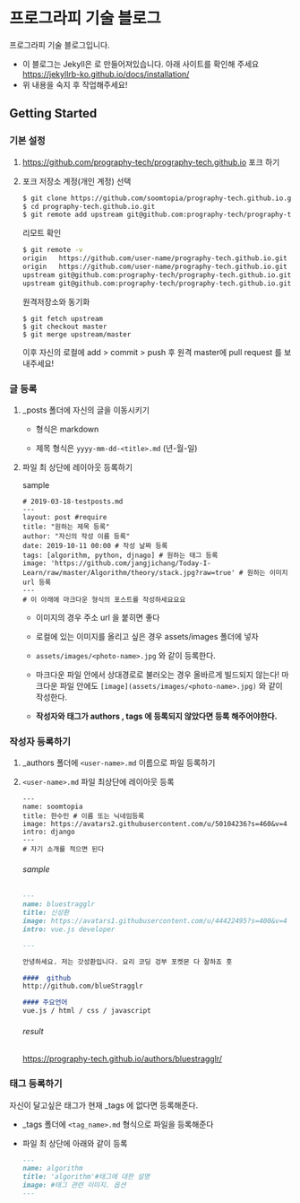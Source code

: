 # 프로그라피 기술 블로그

프로그라피 기술 블로그입니다. 

- 이 블로그는 Jekyll은 로 만들어져있습니다. 아래 사이트를 확인해 주세요
    https://jekyllrb-ko.github.io/docs/installation/
- 위 내용을 숙지 후 작업해주세요! 

## Getting Started

### 기본 설정 


1. https://github.com/prography-tech/prography-tech.github.io 포크 하기

2. 포크 저장소 계정(개인 계정) 선택

   ```bash
   $ git clone https://github.com/soomtopia/prography-tech.github.io.git
   $ cd prography-tech.github.io.git
   $ git remote add upstream git@github.com:prography-tech/prography-tech.github.io.git # 원격 저장소 등록
   ```

   리모트 확인

   ```bash
   $ git remote -v
   origin	https://github.com/user-name/prography-tech.github.io.git (fetch)
   origin	https://github.com/user-name/prography-tech.github.io.git (push)
   upstream	git@github.com:prography-tech/prography-tech.github.io.git (fetch)
   upstream	git@github.com:prography-tech/prography-tech.github.io.git(push)
   ```

   원격저장소와 동기화 
   
   ```
   $ git fetch upstream
   $ git checkout master
   $ git merge upstream/master
   ```

    이후 자신의 로컬에 add > commit > push 후 원격 master에 pull request 를 보내주세요! 


### 글 등록

1. _posts 폴더에 자신의 글을 이동시키기 

    - 형식은 markdown 

    - 제목 형식은  `yyyy-mm-dd-<title>.md`  (년-월-일)

2. 파일 최 상단에 레이아웃 등록하기

    sample

    ```
    # 2019-03-18-testposts.md
    ---
    layout: post #require
    title: "원하는 제목 등록"
    author: "자신의 작성 이름 등록"
    date: 2019-10-11 00:00 # 작성 날짜 등록 
    tags: [algorithm, python, djnago] # 원하는 태그 등록 
    image: 'https://github.com/jangjichang/Today-I-Learn/raw/master/Algorithm/theory/stack.jpg?raw=true' # 원하는 이미지 url 등록 
    ---
    # 이 아래에 마크다운 형식의 포스트를 작성하세요요요
    ```


    - 이미지의 경우 주소 url 을 붙히면 좋다
    - 로컬에 있는 이미지를 올리고 싶은 경우 assets/images 폴더에 넣자
    -  `assets/images/<photo-name>.jpg` 와 같이 등록한다. 
    -  마크다운 파일 안에서 상대경로로 불러오는 경우 올바르게 빌드되지 않는다! 마크다운 파일 안에도 `[image](assets/images/<photo-name>.jpg)` 와 같이 작성한다. 

    - __작성자와 태그가 authors , tags 에 등록되지 않았다면 등록 해주어야한다.__



### 작성자 등록하기

1. _authors 폴더에 `<user-name>.md` 이름으로 파일 등록하기

2. `<user-name>.md` 파일 최상단에 레이아웃 등록

   ```
   ---
   name: soomtopia
   title: 한수민 # 이름 또는 닉네임등록 
   image: https://avatars2.githubusercontent.com/u/50104236?s=460&v=4
   intro: django
   ---
   # 자기 소개를 적으면 된다 
   ```

   ###### sample

   ```markdown
   ---
   name: bluestragglr
   title: 신성환
   image: https://avatars1.githubusercontent.com/u/44422495?s=400&v=4
   intro: vue.js developer
   
   ---
   
   안녕하세요. 저는 갓성환입니다. 요리 코딩 겅부 포켓몬 다 잘하죠 훗 
   
   ####  github
   http://github.com/blueStragglr
   
   #### 주요언어 
   vue.js / html / css / javascript
   ```

   ###### result

   <https://prography-tech.github.io/authors/bluestragglr/>



### 태그 등록하기 

자신이 달고싶은 태그가 현재 _tags 에 없다면 등록해준다. 

- _tags 폴더에 `<tag_name>.md` 형식으로 파일을 등록해준다

- 파일 최 상단에 아래와 같이 등록

  ```markdown
  ---
  name: algorithm
  title: 'algorithm'#태그에 대한 설명
  image: #태그 관련 이미지. 옵션
  ---
  ```
